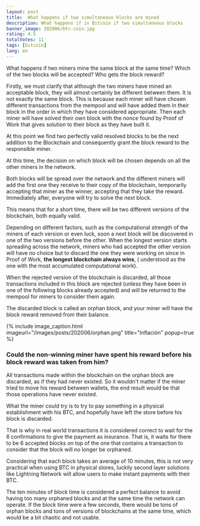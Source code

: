 ```yaml
---
layout: post
title:  What happens if two simultaneous blocks are mined
description: What happens if in Bitcoin if two simultaneous blocks
banner_image: 202006/btc-coin.jpg
rating: 4.5
totalVotes: 11
tags: [bitcoin]
lang: en
---
```


What happens if two miners mine the same block at the same time? Which of the two blocks will be accepted? Who gets the block reward?

<!--more-->

Firstly, we must clarify that although the two miners have mined an acceptable block, they will almost certainly be different between them. It is not exactly the same block. This is because each miner will have chosen different transactions from the mempool and will have added them in their block in the order in which they have considered appropriate. Then each miner will have solved their own block with the *nonce* found by Proof of Work that gives solution to their block as they have built it.

At this point we find two perfectly valid resolved blocks to be the next addition to the Blockchain and consequently grant the block reward to the responsible miner.

At this time, the decision on which block will be chosen depends on all the other miners in the network.

Both blocks will be spread over the network and the different miners will add the first one they receive to their copy of the blockchain, temporarily accepting that miner as the winner, accepting that they take the reward. Immediately after, everyone will try to solve the next block.

This means that for a short time, there will be two different versions of the blockchain, both equally valid.

Depending on different factors, such as the computational strength of the miners of each version or even luck, soon a next block will be discovered in one of the two versions before the other. When the longest version starts spreading across the network, miners who had accepted the other version will have no choice but to discard the one they were working on since in Proof of Work, **the longest blockchain always wins**, ( understood as the one with the most accumulated computational work).

When the rejected version of the blockchain is discarded, all those transactions included in this block are rejected (unless they have been in one of the following blocks already accepted) and will be returned to the mempool for miners to consider them again.

The discarded block is called an orphan block, and your miner will have the block reward removed from their balance.

{% include image_caption.html imageurl="/images/posts/202006/orphan.png" title="Inflación" popup=true %}

### Could the non-winning miner have spent his reward before his block reward was taken from him?

All transactions made within the blockchain on the orphan block are discarded, as if they had never existed. So it wouldn't matter if the miner tried to move his reward between wallets, the end result would be that those operations have never existed.

What the miner could try is to try to pay something in a physical establishment with his BTC, and hopefully have left the store before his block is discarded.

That is why in real world transactions it is considered correct to wait for the 6 confirmations to give the payment as insurance. That is, it waits for there to be 6 accepted blocks on top of the one that contains a transaction to consider that the block will no longer be orphaned.

Considering that each block takes an average of 10 minutes, this is not very practical when using BTC in physical stores, luckily second layer solutions like Lightning Network will allow users to make instant payments with their BTC.

The ten minutes of block time is considered a perfect balance to avoid having too many orphaned blocks and at the same time the network can operate. If the block time were a few seconds, there would be tons of orphan blocks and tons of versions of blockchains at the same time, which would be a bit chaotic and not usable.

